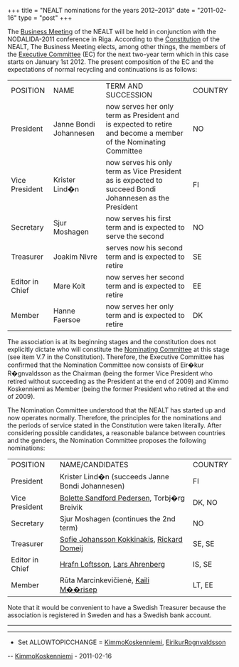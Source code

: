 +++
title = "NEALT nominations for the years 2012–2013"
date = "2011-02-16"
type = "post"
+++

The [Business Meeting](NealtAdminConstitution.html#business-meeting) of the NEALT will be held in conjunction with the NODALIDA-2011 conference in Riga. According to the [Constitution](NealtAdminConstitution.html) of the NEALT, The Business Meeting elects, among other things, the members of the [Executive Committee](NealtAdminConstitution.html#executive-committee) (EC) for the next two-year term which in this case starts on January 1st 2012. The present composition of the EC and the expectations of normal recycling and continuations is as follows:

|     |     |     |     |
| --- | --- | --- | --- |
| POSITION | NAME | TERM AND SUCCESSION | COUNTRY |
| President | Janne Bondi Johannesen | now serves her only term as President and is expected to retire and become a member of the Nominating Committee | NO  |
| Vice President | Krister Lind�n | now serves his only term as Vice President as is expected to succeed Bondi Johannesen as the President | FI  |
| Secretary | Sjur Moshagen | now serves his first term and is expected to serve the second | NO  |
| Treasurer | Joakim Nivre | serves now his second term and is expected to retire | SE  |
| Editor in Chief | Mare Koit | now serves her second term and is expected to retire | EE  |
| Member | Hanne Faersoe | now serves her only term and is expected to retire | DK  |

The association is at its beginning stages and the constitution does not explicitly dictate who will constitute the [Nominating Committee](NealtAdminConstitution.html#nominating-committee) at this stage (see item V.7 in the Constitution). Therefore, the Executive Committee has confirmed that the Nomination Committee now consists of Eir�kur R�gnvaldsson as the Chairman (being the former Vice President who retired without succeeding as the President at the end of 2009) and Kimmo Koskenniemi as Member (being the former President who retired at the end of 2009).

The Nomination Committee understood that the NEALT has started up and now operates normally. Therefore, the principles for the nominations and the periods of service stated in the Constitution were taken literally. After considering possible candidates, a reasonable balance between countries and the genders, the Nomination Committee proposes the following nominations:

|     |     |     |
| --- | --- | --- |
| POSITION | NAME/CANDIDATES | COUNTRY |
| President | Krister Lind�n (succeeds Janne Bondi Johannesen) | FI  |
| Vice President | [Bolette Sandford Pedersen](http://www.cst.dk/bolette/my.html), Torbj�rg Breivik | DK, NO |
| Secretary | Sjur Moshagen (continues the 2nd term) | NO  |
| Treasurer | [Sofie Johansson Kokkinakis](http://spraakbanken.gu.se/swe/personal/sofie), [Rickard Domeij](http://www.sprakradet.se/2373) | SE, SE |
| Editor in Chief | [Hrafn Loftsson](http://www.ru.is/faculty/hrafn/), [Lars Ahrenberg](http://www.ida.liu.se/~lah/) | IS, SE |
| Member | Rūta Marcinkevičienė, [Kaili M��risep](http://lepo.it.da.ut.ee/~kaili/) | LT, EE |

Note that it would be convenient to have a Swedish Treasurer because the association is registered in Sweden and has a Swedish bank account.

- - -

- - -

*   Set ALLOWTOPICCHANGE = [KimmoKoskenniemi](../Main/KimmoKoskenniemi), [EirikurRognvaldsson](https://kitwiki.csc.fi/twiki/bin/edit/Main/EirikurRognvaldsson?topicparent=Nealt.NealtAdminNominationsFor2012to2013;nowysiwyg=1 "EirikurRognvaldsson (this topic does not yet exist; you can create it)")

\-- [KimmoKoskenniemi](../Main/KimmoKoskenniemi) - 2011-02-16
